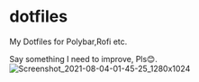 
# dotfiles

My Dotfiles for Polybar,Rofi etc.

Say something I need to improve, Pls😊.
![Screenshot_2021-08-04-01-45-25_1280x1024](https://user-images.githubusercontent.com/69308899/128147918-90da865f-875f-4fe4-830e-f8cf4b527640.png)

